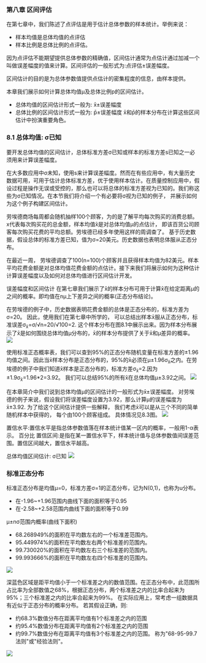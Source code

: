 ### 第八章 区间评估

  在第七章中，我们陈述了点评估是用于估计总体参数的样本统计。举例来说：
  * 样本均值是总体均值的点评估
  * 样本比例是总体比例的点评估。
  
  因为点评估不能期望提供总体参数的精确值，区间估计通常为点估计通过加减一个叫做误差幅度的值来计算。区间评估的一般形式为:点评估±误差幅度。
  
  区间估计的目的是为总体参数值提供点估计的密集程度的信息，由样本提供。
  
  本章我们展示如何计算总体均值μ及总体比例p的区间估计。 
  * 总体均值的区间估计形式一般为: x̄±误差幅度
  * 总体比例的区间估计形式一般为: p̄±误差幅度
  x̄和p̄的样本分布在计算这些区间估计中扮演重要角色。

### 8.1 总体均值: σ已知
  要开发总体均值的区间估计，总体标准方差σ已知或样本的标准方差s已知之一必须用来计算误差幅度。
  
  在大多数应用中σ未知，使用s来计算误差幅度。然而在有些应用中，有大量历史数据可用，可用于估计总体标准方差，优于使用样本估计。在质量控制应用中，假设过程是操作无误或受控的，那么也可以将总体的标准方差视为已知的。我们称这些为σ已知情况。在本节我们将介绍一个有必要将σ视为已知的例子， 并展示如何为这个例子构建区间估计。
  
  劳埃德商场每周都会随机抽样100个顾客，为的是了解平均每次购买的消费总额。x代表每次购买花的总金额，样本均值x̄是对总体均值μ的点估计， 即该百货公司顾客每次购买花费的平均总额。劳埃德已经多年使用这样的周调查了。 基于历史数据，假设总体的标准方差已知，值为σ=20美元。历史数据也表明总体服从正态分布。
  
  在最近一周， 劳埃德调查了100(n=100)个顾客并且获得样本均值为82美元。样本平均花费金额是对总体均值花费金额的点估计。接下来我们将展示如何为这种估计计算误差幅度以及如何对总体均值进行区间估计开发。
  
  误差幅度和区间估计
  在第七章我们展示了x̄的样本分布可用于计算x̄在给定距离μ的之间的概率。即均值在nμ上下差异之间的概率(正态分布结论)。

  在劳埃德的例子中，历史数据表明花费金额的总体是正态分布的，标准方差为σ=20。 因此，使用我们在第七章中所学的， 可以总结出样本x̄服从正态分布，标准误差σ<sub>x̄</sub>=σ/√n=20/√100=2. 
  这个样本分布在图8.1中展示出来。因为样本分布展示了x̄是如何围绕总体均值μ分布的，x̄的样本分布提供了关于x̄和μ差异的概率。
  ![](https://github.com/walkerqiao/walkman/blob/master/images/da/sfbe_8.1.png)
  
  使用标准正态概率表，我们可以查到95%的正态分布随机变量在标准方差的±1.96均值之间。因此当x̄样本分布是正态分布的，95%的x̄必须在μ±1.96σ<sub>x̄</sub>之内。在劳埃德的例子中我们知道x̄样本是正态分布的，标准方差σ<sub>x̄</sub>=2.因为±1.9σ<sub>x̄</sub>=1.96*2=3.92。
  我们可以总结95%的所有x̄在总体均值μ±3.92之间。
  ![](https://github.com/walkerqiao/walkman/blob/master/images/da/sfbe_8.2.png)
  
  在本章简介中我们说到总体均值μ的区间估计的一般形式为x̄±误差幅度。 对劳埃德的例子来说，假设我们将误差幅度设置为3.92，那么计算μ的误差幅度为x̄±3.92. 为了给这个区间估计提供一些解释， 我们考虑x̄可以是从三个不同的简单随机样本中获得的， 每个由100个顾客组成。 具体情况见8.3图。
  ![](https://github.com/walkerqiao/walkman/blob/master/images/da/sfbe_8.3.png)
  
  置信水平:置信水平是指总体参数值落在样本统计值某一区内的概率，一般用1-α表示。 百分比
  置信区间:是指在某一置信水平下，样本统计值与总体参数值间误差范围。置信区间越大，置信水平越高。
  
  总体均值区间估计: σ已知
  ![](https://github.com/walkerqiao/walkman/blob/master/images/da/sfbe_formula_8.1.png)
  
  
  

### 标准正态分布
  标准正态分布是均值μ=0，标准方差σ=1的正态分布，记为N(0,1)，也称为u分布。
  * 在-1.96~+1.96范围内曲线下面的面积等于0.95
  * 在-2.58~+2.58范围内曲线下面的面积等于0.99
  
  μ±nσ范围内概率(曲线下面积)
  * 68.268949%的面积在平均数左右的一个标准差范围内。
  * 95.449974%的面积在平均数左右两个标准差的范围内。
  * 99.730020%的面积在平均数左右三个标准差的范围内。
  * 99.993666%的面积在平均数左右四个标准差的范围内。
  
  ![](https://github.com/walkerqiao/walkman/blob/master/images/sfbe_std_normal_1.png)

  深蓝色区域是距平均值小于一个标准差之内的数值范围。在正态分布中，此范围所占比率为全部数值之68%，根据正态分布，两个标准差之内的比率合起来为95%；三个标准差之内的比率合起来为99%。
  在实际应用上，常考虑一组数据具有近似于正态分布的概率分布。
  若其假设正确，则:
  * 约68.3%数值分布在距离平均值有1个标准差之内的范围
  * 约95.4%数值分布在距离平均值有2个标准差之内的范围
  * 约99.7%数值分布在距离平均值有3个标准差之内的范围。
  称为"68-95-99.7法则"或"经验法则"。

  ![](https://github.com/walkerqiao/walkman/blob/master/images/sfbe_std_normal_2.png)
  
